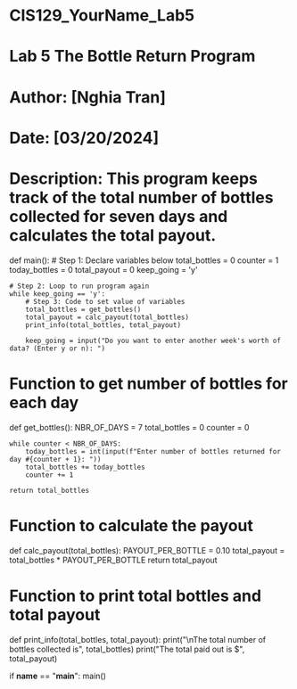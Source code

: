 # CIS129_YourName_Lab5
 # Lab 5 The Bottle Return Program
# Author: [Nghia Tran]
# Date: [03/20/2024]
# Description: This program keeps track of the total number of bottles collected for seven days and calculates the total payout.

def main():
    # Step 1: Declare variables below 
    total_bottles = 0
    counter = 1
    today_bottles = 0
    total_payout = 0
    keep_going = 'y'
	
    # Step 2: Loop to run program again
    while keep_going == 'y':
        # Step 3: Code to set value of variables
        total_bottles = get_bottles()
        total_payout = calc_payout(total_bottles)
        print_info(total_bottles, total_payout)
        
        keep_going = input("Do you want to enter another week's worth of data? (Enter y or n): ")

# Function to get number of bottles for each day
def get_bottles():
    NBR_OF_DAYS = 7
    total_bottles = 0
    counter = 0

    while counter < NBR_OF_DAYS:
        today_bottles = int(input(f"Enter number of bottles returned for day #{counter + 1}: "))
        total_bottles += today_bottles
        counter += 1
    
    return total_bottles

# Function to calculate the payout
def calc_payout(total_bottles):
    PAYOUT_PER_BOTTLE = 0.10
    total_payout = total_bottles * PAYOUT_PER_BOTTLE
    return total_payout

# Function to print total bottles and total payout
def print_info(total_bottles, total_payout):
    print("\nThe total number of bottles collected is", total_bottles)
    print("The total paid out is $", total_payout)

if __name__ == "__main__":
    main()
